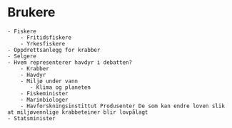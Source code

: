 # Brukere
    - Fiskere
        - Fritidsfiskere
        - Yrkesfiskere
    - Oppdrettsanlegg for krabber
    - Selgere
    - Hvem representerer havdyr i debatten?
        - Krabber
        - Havdyr
        - Miljø under vann
           - Klima og planeten
        - Fiskeminister
        - Marinbiologer
        - Havforskningsinstittut Produsenter De som kan endre loven slik at miljøvennlige krabbeteiner blir lovpålagt
    - Statsminister
    

